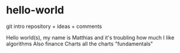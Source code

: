 # hello-world
git intro repository + ideas + comments

Hello world(s), my name is Matthias and it's troubling how much I like algorithms
Also finance
Charts
all the charts
"fundamentals"
